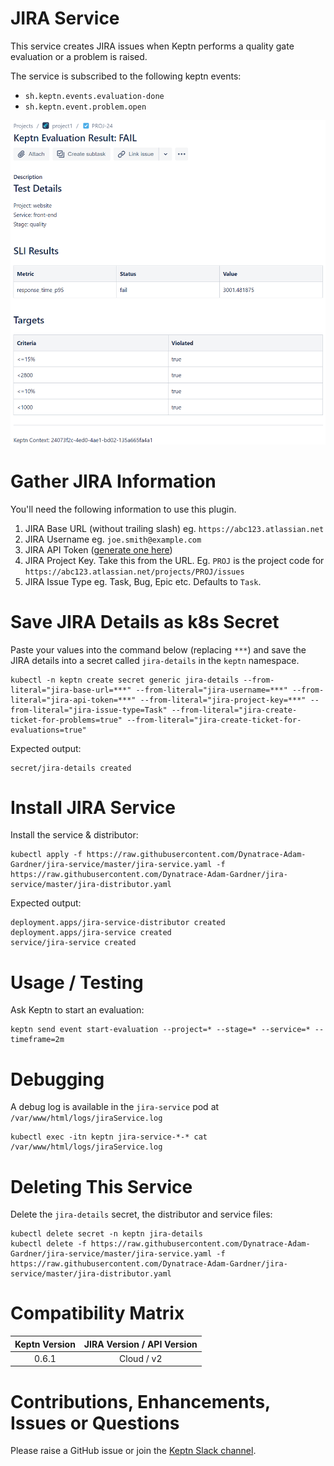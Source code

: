# JIRA Service

This service creates JIRA issues when Keptn performs a quality gate evaluation or a problem is raised.

The service is subscribed to the following keptn events:

* `sh.keptn.events.evaluation-done`
* `sh.keptn.event.problem.open`

![screenshot](assets/jira-service-1.png)

# Gather JIRA Information
You'll need the following information to use this plugin.

1. JIRA Base URL (without trailing slash) eg. `https://abc123.atlassian.net`
1. JIRA Username eg. `joe.smith@example.com`
1. JIRA API Token ([generate one here](https://id.atlassian.com/manage/api-tokens))
1. JIRA Project Key. Take this from the URL. Eg. `PROJ` is the project code for `https://abc123.atlassian.net/projects/PROJ/issues`
1. JIRA Issue Type eg. Task, Bug, Epic etc. Defaults to `Task`.

# Save JIRA Details as k8s Secret
Paste your values into the command below (replacing `***`) and save the JIRA details into a secret called `jira-details` in the `keptn` namespace.

```
kubectl -n keptn create secret generic jira-details --from-literal="jira-base-url=***" --from-literal="jira-username=***" --from-literal="jira-api-token=***" --from-literal="jira-project-key=***" --from-literal="jira-issue-type=Task" --from-literal="jira-create-ticket-for-problems=true" --from-literal="jira-create-ticket-for-evaluations=true"
```

Expected output:

```
secret/jira-details created
```

# Install JIRA Service
Install the service & distributor:

```
kubectl apply -f https://raw.githubusercontent.com/Dynatrace-Adam-Gardner/jira-service/master/jira-service.yaml -f https://raw.githubusercontent.com/Dynatrace-Adam-Gardner/jira-service/master/jira-distributor.yaml
```

Expected output:

```
deployment.apps/jira-service-distributor created
deployment.apps/jira-service created
service/jira-service created
```

# Usage / Testing
Ask Keptn to start an evaluation:
```
keptn send event start-evaluation --project=* --stage=* --service=* --timeframe=2m
```

# Debugging
A debug log is available in the `jira-service` pod at `/var/www/html/logs/jiraService.log`

```
kubectl exec -itn keptn jira-service-*-* cat /var/www/html/logs/jiraService.log
```

# Deleting This Service

Delete the `jira-details` secret, the distributor and service files:

```
kubectl delete secret -n keptn jira-details
kubectl delete -f https://raw.githubusercontent.com/Dynatrace-Adam-Gardner/jira-service/master/jira-service.yaml -f https://raw.githubusercontent.com/Dynatrace-Adam-Gardner/jira-service/master/jira-distributor.yaml
```

# Compatibility Matrix

| Keptn Version    | JIRA Version / API Version |
|:----------------:|:----------------------:|
|     0.6.1        |            Cloud / v2          |

# Contributions, Enhancements, Issues or Questions
Please raise a GitHub issue or join the [Keptn Slack channel](https://join.slack.com/t/keptn/shared_invite/enQtNTUxMTQ1MzgzMzUxLWMzNmM1NDc4MmE0MmQ0MDgwYzMzMDc4NjM5ODk0ZmFjNTE2YzlkMGE4NGU5MWUxODY1NTBjNjNmNmI1NWQ1NGY).